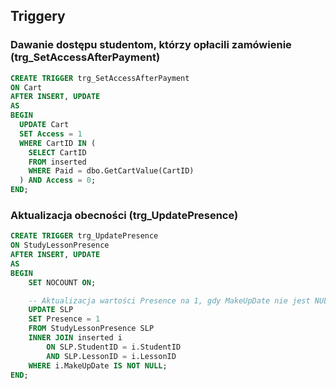 ## Triggery

### Dawanie dostępu studentom, którzy opłacili zamówienie (trg_SetAccessAfterPayment)

```sql
CREATE TRIGGER trg_SetAccessAfterPayment
ON Cart
AFTER INSERT, UPDATE
AS
BEGIN
  UPDATE Cart
  SET Access = 1
  WHERE CartID IN (
    SELECT CartID
    FROM inserted
    WHERE Paid = dbo.GetCartValue(CartID)
  ) AND Access = 0;
END;
```

### Aktualizacja obecności (trg_UpdatePresence)

```sql
CREATE TRIGGER trg_UpdatePresence
ON StudyLessonPresence
AFTER INSERT, UPDATE
AS
BEGIN
    SET NOCOUNT ON;

    -- Aktualizacja wartości Presence na 1, gdy MakeUpDate nie jest NULL
    UPDATE SLP
    SET Presence = 1
    FROM StudyLessonPresence SLP
    INNER JOIN inserted i
        ON SLP.StudentID = i.StudentID
        AND SLP.LessonID = i.LessonID
    WHERE i.MakeUpDate IS NOT NULL;
END;
```
